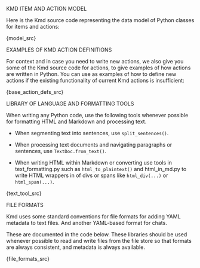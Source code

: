 KMD ITEM AND ACTION MODEL

Here is the Kmd source code representing the data model of Python classes for items and
actions:

{model_src}

EXAMPLES OF KMD ACTION DEFINITIONS

For context and in case you need to write new actions, we also give you some of the Kmd
source code for actions, to give examples of how actions are written in Python.
You can use as examples of how to define new actions if the existing functionality of
current Kmd actions is insufficient:

{base_action_defs_src}

LIBRARY OF LANGUAGE AND FORMATTING TOOLS

When writing any Python code, use the following tools whenever possible for formatting HTML
and Markdown and processing text.

- When segmenting text into sentences, use `split_sentences()`.

- When processing text documents and navigating paragraphs or sentences, use
  `TextDoc.from_text()`.

- When writing HTML within Markdown or converting use tools in text_formatting.py such as
  `html_to_plaintext()` and html_in_md.py to write HTML wrappers in of divs or spans like
  `html_div(...)` or `html_span(...)`.

{text_tool_src}


FILE FORMATS

Kmd uses some standard conventions for file formats for adding YAML metadata to text
files. And another YAML-based format for chats.

These are documented in the code below. These libraries should be used
whenever possible to read and write files from the file store so that formats are
always consistent, and metadata is always available.

{file_formats_src}
